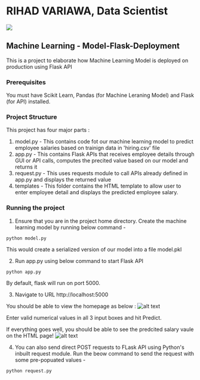 # RIHAD VARIAWA, Data Scientist

![](https://media.giphy.com/media/1APe4RPkG7GPbfgk3d/giphy.gif)

## Machine Learning - Model-Flask-Deployment
This is a project to elaborate how Machine Learning Model is deployed on production using Flask API

### Prerequisites
You must have Scikit Learn, Pandas (for Machine Leraning Model) and Flask (for API) installed.

### Project Structure
This project has four major parts :
1. model.py - This contains code fot our machine learning model to predict employee salaries based on trainign data in 'hiring.csv' file
2. app.py - This contains Flask APIs that receives employee details through GUI or API calls, computes the precited value based on our model and returns it
3. request.py - This uses requests module to call APIs already defined in app.py and displays the returned value
4. templates - This folder contains the HTML template to allow user to enter employee detail and displays the predicted employee salary.

### Running the project
1. Ensure that you are in the project home directory. Create the machine learning model by running below command -
```
python model.py
```
This would create a serialized version of our model into a file model.pkl

2. Run app.py using below command to start Flask API
```
python app.py
```
By default, flask will run on port 5000.

3. Navigate to URL http://localhost:5000

You should be able to view the homepage as below :
![alt text](http://www.thepythonblog.com/wp-content/uploads/2019/02/Homepage.png)

Enter valid numerical values in all 3 input boxes and hit Predict.

If everything goes well, you should  be able to see the predcited salary vaule on the HTML page!
![alt text](http://www.thepythonblog.com/wp-content/uploads/2019/02/Result.png)

4. You can also send direct POST requests to FLask API using Python's inbuilt request module. Run the beow command to send the request with some pre-popuated values -
```
python request.py
```

